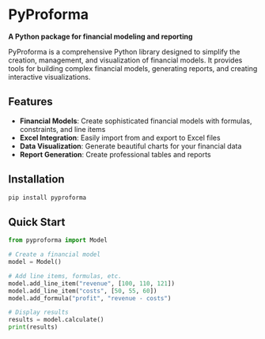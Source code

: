 # PyProforma

**A Python package for financial modeling and reporting**

PyProforma is a comprehensive Python library designed to simplify the creation, management, and visualization of financial models. It provides tools for building complex financial models, generating reports, and creating interactive visualizations.

## Features

* **Financial Models**: Create sophisticated financial models with formulas, constraints, and line items
* **Excel Integration**: Easily import from and export to Excel files
* **Data Visualization**: Generate beautiful charts for your financial data
* **Report Generation**: Create professional tables and reports

## Installation

```bash
pip install pyproforma
```

## Quick Start

```python
from pyproforma import Model

# Create a financial model
model = Model()

# Add line items, formulas, etc.
model.add_line_item("revenue", [100, 110, 121])
model.add_line_item("costs", [50, 55, 60])
model.add_formula("profit", "revenue - costs")

# Display results
results = model.calculate()
print(results)
```
